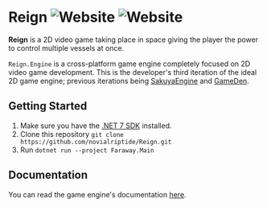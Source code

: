 # Reign ![Website](https://img.shields.io/website?up_message=online&down_message=offline&url=https://reigngame.net/) ![Website](https://img.shields.io/website?label=docs&up_message=online&down_message=offline&url=https://engine.reigngame.net/)

**Reign** is a 2D video game taking place in space giving the player the power to control multiple vessels at once.

`Reign.Engine` is a cross-platform game engine completely focused on 2D video game development. This is the developer's third iteration of the ideal 2D game engine; previous iterations being [SakuyaEngine](https://github.com/novialriptide/sakuya-engine) and [GameDen](https://github.com/novialriptide/gameden).

## Getting Started

1. Make sure you have the [.NET 7 SDK](https://dotnet.microsoft.com/en-us/download/dotnet/7.0) installed.
2. Clone this repository `git clone https://github.com/novialriptide/Reign.git`
3. Run `dotnet run --project Faraway.Main`

## Documentation

You can read the game engine's documentation [here](https://engine.reigngame.net/).
